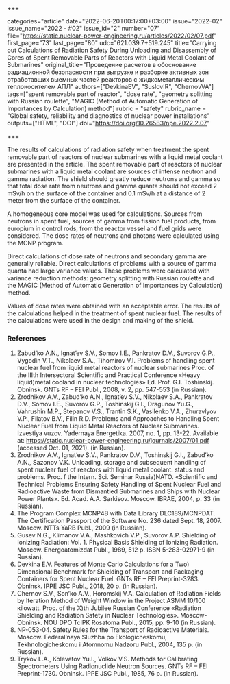 +++

categories="article"
date="2022-06-20T00:17:00+03:00"
issue="2022-02"
issue_name="2022 - #02"
issue_id="2"
number="07"
file="https://static.nuclear-power-engineering.ru/articles/2022/02/07.pdf"
first_page="73"
last_page="80"
udc="621.039.7+519.245"
title="Carrying out Calculations of Radiation Safety During Unloading and Disassembly of Cores of Spent Removable Parts of Reactors with Liquid Metal Coolant of Submarines"
original_title="Проведение расчетов в обоснование радиационной безопасности при выгрузке и разборке активных зон отработавших выемных частей реакторов с жидкометаллическим теплоносителем АПЛ"
authors=["DevkinaEV", "SuslovIR", "ChernovVA"]
tags=["spent removable part of reactor", "dose rate", "geometry splitting with Russian roulette", "MAGIC (Method of Automatic Generation of Importances by Calculation) method"]
rubric = "safety"
rubric_name = "Global safety, reliability and diagnostics of nuclear power installations"
outputs=["HTML", "DOI"]
doi="https://doi.org/10.26583/npe.2022.2.07"

+++

The results of calculations of radiation safety when treatment the spent removable part of reactors of nuclear submarines with a liquid metal coolant are presented in the article. The spent removable part of reactors of nuclear submarines with a liquid metal coolant are sources of intense neutron and gamma radiation. The shield should greatly reduce neutrons and gamma so that total dose rate from neutrons and gamma quanta should not exceed 2 mSv/h on the surface of the container and 0.1 mSv/h at a distance of 2 meter from the surface of the container.

A homogeneous core model was used for calculations. Sources from neutrons in spent fuel, sources of gamma from fission fuel products, from europium in control rods, from the reactor vessel and fuel grids were considered. The dose rates of neutrons and photons were calculated using the MCNP program.

Direct calculations of dose rate of neutrons and secondary gamma are generally reliable. Direct calculations of problems with a source of gamma quanta had large variance values. These problems were calculated with variance reduction methods: geometry splitting with Russian roulette and the MAGIC (Method of Automatic Generation of Importances by Calculation) method.

Values of dose rates were obtained with an acceptable error. The results of the calculations helped in the treatment of spent nuclear fuel. The results of the calculations were used in the design and making of the shield.

### References

1. Zabud’ko A.N., Ignat’ev S.V., Somov I.E., Pankratov D.V., Suvorov G.P., Vygodin V.T., Nikolaev S.A., Tihomirov V.I. Problems of handling spent nuclear fuel from liquid metal reactors of nuclear submarines Proc. of the IIIth Intersectoral Scientific and Practical Conference «Heavy liquid)metal cooland in nuclear technologies» Ed. Prof. G.I. Toshinskij. Obninsk. GNTs RF – FEI Publ., 2008, v. 2, pp. 547-553 (in Russian).
2. Zrodnikov A.V., Zabud’ko A.N., Ignat’ev S.V., Nikolaev S.A., Pankratov D.V., Somov I.E., Suvorov G.P., Toshinskij G.I., Dragunov Yu.G., Vahrushin M.P., Stepanov V.S., Trantin S.K., Vasilenko V.A., Zhuravlyov V.P., Filatov B.V., Filin R.D. Problems and Approaches to Handling Spent Nuclear Fuel from Liquid Metal Reactors of Nuclear Submarines. Izvestiya vuzov. Yadernaya Energetika. 2007, no. 1, pp. 13-22. Available at: https://static.nuclear-power-engineering.ru/journals/2007/01.pdf (accessed Oct. 01, 2021). (in Russian).
3. Zrodnikov A.V., Ignat’ev S.V., Pankratov D.V., Toshinskij G.I., Zabud’ko A.N., Sazonov V.K. Unloading, storage and subsequent handling of spent nuclear fuel of reactors with liquid metal coolant: status and problems. Proc. f the Intern. Sci. Seminar Russia)NATO. «Scientific and Technical Problems Ensuring Safety Handling of Spent Nuclear Fuel and Radioactive Waste from Dismantled Submarines and Ships with Nuclear Power Plants». Ed. Acad. A.A. Sarkisov. Moscow. IBRAE, 2004, p. 33 (in Russian).
4. The Program Complex MCNP4B with Data Library DLC189/MCNPDAT. The Certification Passport of the Software No. 236 dated Sept. 18, 2007. Moscow. NTTs YaRB Publ., 2009 (in Russian).
5. Gusev N.G., Klimanov V.A., Mashkovich V.P., Suvorov A.P. Shielding of Ionizing Radiation: Vol. 1. Physical Basis Shielding of Ionizing Radiation. Moscow. Energoatomizdat Publ., 1989, 512 p. ISBN 5-283-02971-9 (in Russian).
6. Devkina E.V. Features of Monte Carlo Calculations for a Two) Dimensional Benchmark for Shielding of Transport and Packaging Containers for Spent Nuclear Fuel. GNTs RF – FEI Preprint-3283. Obninsk. IPPE JSC Publ., 2018, 20 p. (in Russian).
7. Chernov S.V., Son’ko A.V., Horomskij V.A. Calculation of Radiation Fields by Iteration Method of Weight Window in the Project АSММ 10/100 кilowatt. Proc. of the X)th Jubilee Russian Conference «Radiation Shielding and Radiation Safety in Nuclear Technologies». Moscow-Obninsk. NOU DPO TcIPK Rosatoma Publ., 2015, pp. 9-10 (in Russian).
8. NP-053-04. Safety Rules for the Transport of Radioactive Materials. Moscow. Federal’naya Sluzhba po Ekologicheskomu, Tekhnologicheskomu i Atomnomu Nadzoru Publ., 2004, 135 p. (in Russian).
9. Trykov L.A., Kolevatov Yu.I., Volkov V.S. Methods for Calibrating Spectrometers Using Radionuclide Neutron Sources. GNTs RF – FEI Preprint-1730. Obninsk. IPPE JSC Publ., 1985, 76 p. (in Russian).